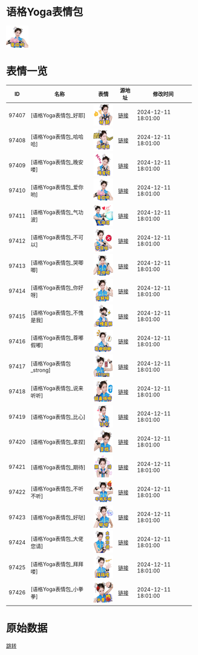# 语格Yoga表情包

<img src="./cover.png" height="60" alt="cover" />

# 表情一览

|ID|名称|表情|源地址|修改时间|
|----|----|----|----|----|
|97407|[语格Yoga表情包_好耶]|<img src="./pic/097407_%5B语格Yoga表情包_好耶%5D.png" height="60" alt="好耶"/>|[链接](https://i0.hdslb.com/bfs/garb/187ab7ce187ed80b1ee2d14218bf7c66461152bd.png)|2024-12-11 18:01:00|
|97408|[语格Yoga表情包_哈哈哈]|<img src="./pic/097408_%5B语格Yoga表情包_哈哈哈%5D.png" height="60" alt="哈哈哈"/>|[链接](https://i0.hdslb.com/bfs/garb/eb00ac472be54e8aa328f10c97cd027cc64c04ad.png)|2024-12-11 18:01:00|
|97409|[语格Yoga表情包_晚安喽]|<img src="./pic/097409_%5B语格Yoga表情包_晚安喽%5D.png" height="60" alt="晚安喽"/>|[链接](https://i0.hdslb.com/bfs/garb/88ae33f16afd08961b3328f00a0bbb9fd44a8053.png)|2024-12-11 18:01:00|
|97410|[语格Yoga表情包_爱你哟]|<img src="./pic/097410_%5B语格Yoga表情包_爱你哟%5D.png" height="60" alt="爱你哟"/>|[链接](https://i0.hdslb.com/bfs/garb/1a2a03b004c3ac25e1a5c9f8121d194a4a7f9fa0.png)|2024-12-11 18:01:00|
|97411|[语格Yoga表情包_气功波]|<img src="./pic/097411_%5B语格Yoga表情包_气功波%5D.png" height="60" alt="气功波"/>|[链接](https://i0.hdslb.com/bfs/garb/5ccdf798ae57bb5e5240de3aa4fc01f83c056d47.png)|2024-12-11 18:01:00|
|97412|[语格Yoga表情包_不可以]|<img src="./pic/097412_%5B语格Yoga表情包_不可以%5D.png" height="60" alt="不可以"/>|[链接](https://i0.hdslb.com/bfs/garb/eb33b371705e0509522ffff28f7d4cd1f697fec3.png)|2024-12-11 18:01:00|
|97413|[语格Yoga表情包_哭唧唧]|<img src="./pic/097413_%5B语格Yoga表情包_哭唧唧%5D.png" height="60" alt="哭唧唧"/>|[链接](https://i0.hdslb.com/bfs/garb/884aa762b919a70c5b4f30db78af1f7065f31053.png)|2024-12-11 18:01:00|
|97414|[语格Yoga表情包_你好呀]|<img src="./pic/097414_%5B语格Yoga表情包_你好呀%5D.png" height="60" alt="你好呀"/>|[链接](https://i0.hdslb.com/bfs/garb/254abd82831f2d0dddfd1c1ce17664c0c2753a53.png)|2024-12-11 18:01:00|
|97415|[语格Yoga表情包_不愧是我]|<img src="./pic/097415_%5B语格Yoga表情包_不愧是我%5D.png" height="60" alt="不愧是我"/>|[链接](https://i0.hdslb.com/bfs/garb/83fc0d6176c3781268b98aa3f67f55f578a8a4b4.png)|2024-12-11 18:01:00|
|97416|[语格Yoga表情包_尊嘟假嘟]|<img src="./pic/097416_%5B语格Yoga表情包_尊嘟假嘟%5D.png" height="60" alt="尊嘟假嘟"/>|[链接](https://i0.hdslb.com/bfs/garb/702f152c4041060a079c99a1c49888bd125b4428.png)|2024-12-11 18:01:00|
|97417|[语格Yoga表情包_strong]|<img src="./pic/097417_%5B语格Yoga表情包_strong%5D.png" height="60" alt="strong"/>|[链接](https://i0.hdslb.com/bfs/garb/1f5e50d09874150a48ca3c48e459ed1a040cf82e.png)|2024-12-11 18:01:00|
|97418|[语格Yoga表情包_说来听听]|<img src="./pic/097418_%5B语格Yoga表情包_说来听听%5D.png" height="60" alt="说来听听"/>|[链接](https://i0.hdslb.com/bfs/garb/6e42e562ff439029ca4eb65acbcdc7a019624fbe.png)|2024-12-11 18:01:00|
|97419|[语格Yoga表情包_比心]|<img src="./pic/097419_%5B语格Yoga表情包_比心%5D.png" height="60" alt="比心"/>|[链接](https://i0.hdslb.com/bfs/garb/e792a2d27dba6b88ae14bd4ba32e8692be6dab61.png)|2024-12-11 18:01:00|
|97420|[语格Yoga表情包_拿捏]|<img src="./pic/097420_%5B语格Yoga表情包_拿捏%5D.png" height="60" alt="拿捏"/>|[链接](https://i0.hdslb.com/bfs/garb/2f9a0a32af01ccedacc40cc9eee55bfc6a01de69.png)|2024-12-11 18:01:00|
|97421|[语格Yoga表情包_期待]|<img src="./pic/097421_%5B语格Yoga表情包_期待%5D.png" height="60" alt="期待"/>|[链接](https://i0.hdslb.com/bfs/garb/9f0b20ba51f9a06ed5a0c7763b0a16903418dc4c.png)|2024-12-11 18:01:00|
|97422|[语格Yoga表情包_不听不听]|<img src="./pic/097422_%5B语格Yoga表情包_不听不听%5D.png" height="60" alt="不听不听"/>|[链接](https://i0.hdslb.com/bfs/garb/3038d4e76803c883212a1e469c3c17447fc7bcc3.png)|2024-12-11 18:01:00|
|97423|[语格Yoga表情包_好哒]|<img src="./pic/097423_%5B语格Yoga表情包_好哒%5D.png" height="60" alt="好哒"/>|[链接](https://i0.hdslb.com/bfs/garb/c364575a0317185e108e44df7b10ce6e0bfd8e1f.png)|2024-12-11 18:01:00|
|97424|[语格Yoga表情包_大佬您请]|<img src="./pic/097424_%5B语格Yoga表情包_大佬您请%5D.png" height="60" alt="大佬您请"/>|[链接](https://i0.hdslb.com/bfs/garb/97853dab9ff90eeef77ef97b1ba5ab1638976fac.png)|2024-12-11 18:01:00|
|97425|[语格Yoga表情包_拜拜喽]|<img src="./pic/097425_%5B语格Yoga表情包_拜拜喽%5D.png" height="60" alt="拜拜喽"/>|[链接](https://i0.hdslb.com/bfs/garb/39e654f32fcdcd5bdb28286c0744e2311d628053.png)|2024-12-11 18:01:00|
|97426|[语格Yoga表情包_小拳拳]|<img src="./pic/097426_%5B语格Yoga表情包_小拳拳%5D.png" height="60" alt="小拳拳"/>|[链接](https://i0.hdslb.com/bfs/garb/02ad1be303d8d6f1dbf1319095e9481bf19aa140.png)|2024-12-11 18:01:00|

# 原始数据

[跳转](./raw.json)

